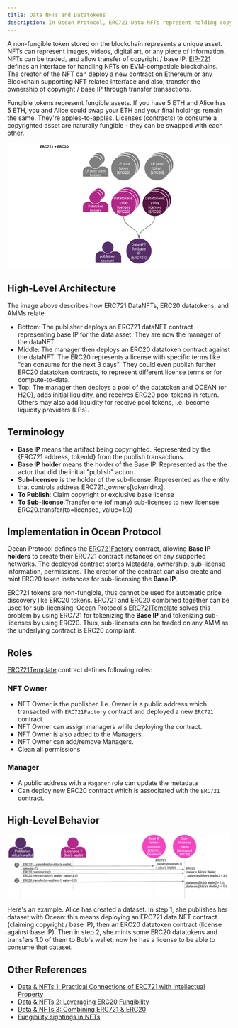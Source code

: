 ```yaml
---
title: Data NFTs and Datatokens
description: In Ocean Protocol, ERC721 Data NFTs represent holding copyright / base IP of a data asset, and ERC20 datatokens represent licenses to consume the data asset.
---
```


A non-fungible token stored on the blockchain represents a unique asset. NFTs can represent images, videos, digital art, or any piece of information. NFTs can be traded, and allow transfer of copyright / base IP. [EIP-721](https://eips.ethereum.org/EIPS/eip-721) defines an interface for handling NFTs on EVM-compatible blockchains. The creator of the NFT can deploy a new contract on Ethereum or any Blockchain supporting NFT related interface and also, transfer the ownership of copyright / base IP through transfer transactions.

Fungible tokens represent fungible assets. If you have 5 ETH and Alice has 5 ETH, you and Alice could swap your ETH and your final holdings remain the same. They're apples-to-apples. Licenses (contracts) to consume a copyrighted asset are naturally fungible - they can be swapped with each other.

![Data NFT and Datatoken](images/datanft-and-datatoken.png)


## High-Level Architecture

The image above describes how ERC721 DataNFTs, ERC20 datatokens, and AMMs relate.

- Bottom: The publisher deploys an ERC721 dataNFT contract representing base IP for the data asset. They are now the manager of the dataNFT.
- Middle: The manager then deploys an ERC20 datatoken contract against the dataNFT. The ERC20 represents a license with specific terms like "can consume for the next 3 days". They could even publish further ERC20 datatoken contracts, to represent different license terms or for compute-to-data.
- Top: The manager then deploys a pool of the datatoken and OCEAN (or H2O), adds initial liquidity, and receives ERC20 pool tokens in return. Others may also add liquidity for receive pool tokens, i.e. become liquidity providers (LPs).


## Terminology

- **Base IP** means the artifact being copyrighted. Represented by the {ERC721 address, tokenId} from the publish transactions.
- **Base IP holder** means the holder of the Base IP. Represented as the the actor that did the initial "publish" action.
- **Sub-licensee** is the holder of the sub-license. Represented as the entity that controls address ERC721.\_owners[tokenId=x].
- **To Publish**: Claim copyright or exclusive base license
- **To Sub-license**:Transfer one (of many) sub-licenses to new licensee: ERC20.transfer(to=licensee, value=1.0)

## Implementation in Ocean Protocol

Ocean Protocol defines the [ERC721Factory](https://github.com/oceanprotocol/contracts/blob/v4main/contracts/ERC721Factory.sol) contract, allowing **Base IP holders** to create their ERC721 contract instances on any supported networks. The deployed contract stores Metadata, ownership, sub-license information, permissions. The creator of the contract can also create and mint ERC20 token instances for sub-licensing the **Base IP**.

ERC721 tokens are non-fungible, thus cannot be used for automatic price discovery like ERC20 tokens. ERC721 and ERC20 combined together can be used for sub-licensing. Ocean Protocol's [ERC721Template](https://github.com/oceanprotocol/contracts/blob/v4main/contracts/templates/ERC721Template.sol) solves this problem by using ERC721 for tokenizing the **Base IP** and tokenizing sub-licenses by using ERC20. Thus, sub-licenses can be traded on any AMM as the underlying contract is ERC20 compliant.

## Roles

[ERC721Template](https://github.com/oceanprotocol/contracts/blob/v4Hardhat/contracts/templates/ERC721Template.sol) contract defines following roles:

### NFT Owner

- NFT Owner is the publisher. I.e. Owner is a public address which transacted with `ERC721Factory` contract and deployed a new `ERC721` contract.
- NFT Owner can assign managers while deploying the contract.
- NFT Owner is also added to the Managers.
- NFT Owner can add/remove Managers.
- Clean all permissions

### Manager

- A public address with a `Maganer` role can update the metadata
- Can deploy new ERC20 contract which is associtated with the `ERC721` contract.

## High-Level Behavior

![Image 2](images/use-case-2.PNG)

Here's an example. Alice has created a dataset. In step 1, she publishes her dataset with Ocean: this means deploying an ERC721 data NFT contract (claiming copyright / base IP), then an ERC20 datatoken contract (license against base IP). Then in step 2, she mints some ERC20 datatokens and transfers 1.0 of them to Bob's wallet; now he has a license to be able to consume that dataset.

## Other References

- [Data & NFTs 1: Practical Connections of ERC721 with Intellectual Property](https://blog.oceanprotocol.com/nfts-ip-1-practical-connections-of-erc721-with-intellectual-property-dc216aaf005d)
- [Data & NFTs 2: Leveraging ERC20 Fungibility](https://blog.oceanprotocol.com/nfts-ip-2-leveraging-erc20-fungibility-bcee162290e3)
- [Data & NFTs 3: Combining ERC721 & ERC20](https://blog.oceanprotocol.com/nfts-ip-3-combining-erc721-erc20-b69ea659115e)
- [Fungibility sightings in NFTs](https://blog.oceanprotocol.com/on-difficult-to-explain-fungibility-sightings-in-nfts-26bc18620f70)
